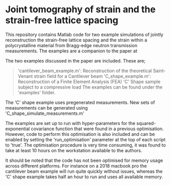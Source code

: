# Joint tomography of strain and the strain-free lattice spacing 
This repository contains Matlab code for two example simulations of jointly reconstruction the strain-free lattice spacing and the strain within a polycrystalline material from Bragg-edge neutron transmission measurements. The examples are a companion to the paper at 

The two examples discussed in the paper are included. These are;
> 'cantilever_beam_example.m': Reconstruction of the theoretical Saint-Venant strain field for a Cantilever beam
> 'C_shape_example.m': Reconstruction of a Finite Element Analysis (FEA) 'C' Shape sample subject to a compressive load
The examples can be found under the 'examples' folder.

The 'C' shape example uses pregenerated measurements. New sets of measurements can be generated using 'C_shape_simulate_measurements.m'

The examples are set up to run with hyper-parameters for the squared-exponential covariance function that were found in a previous optimisation. However, code to perform this optimisation is also included and can be enabled by setting the 'run_optimisation' parameter at the top of each script to 'true'. The optimisation procedure is very time consuming, it was found to take at least 10 hours on the workstation available to the authors.

It should be noted that the code has not been optimised for memory usage across different platforms. For instance on a 2018 macbook pro the cantilever beam example will run quite quickly without issues, whereas the 'C' shape example takes half an hour to run and uses all available memory.
